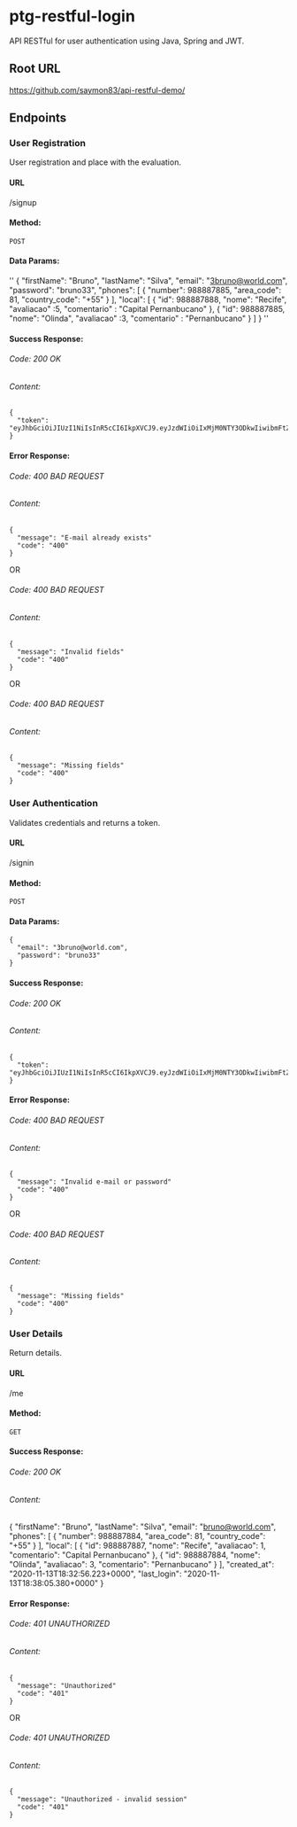# ptg-restful-login

API RESTful for user authentication using Java, Spring and JWT.

## Root URL

https://github.com/saymon83/api-restful-demo/

## Endpoints

### User Registration


User registration and place with the evaluation.

#### URL

/signup

#### Method:

  `POST`

#### Data Params:
''
{
  "firstName": "Bruno",
  "lastName": "Silva",
  "email": "3bruno@world.com",
  "password": "bruno33",
  "phones": [
    {
      "number": 988887885,
      "area_code": 81,
      "country_code": "+55"
    }
  ],
  "local": [
    {
      "id": 988887888,
      "nome": "Recife",
	  "avaliacao" :5,
	  "comentario" : "Capital Pernanbucano"
    },
    {
      "id": 988887885,
      "nome": "Olinda",
	  "avaliacao" :3,
	  "comentario" : "Pernanbucano"
    }
  ]
}
''
#### Success Response:

###### Code: 200 OK

###### Content:

    {
      "token": "eyJhbGciOiJIUzI1NiIsInR5cCI6IkpXVCJ9.eyJzdWIiOiIxMjM0NTY3ODkwIiwibmFtZSI6IkpvaG4gRG9lIiwiaWF0IjoxNTE2MjM5MDIyfQ.SflKxwRJSMeKKF2QT4fwpMeJf36POk6yJV_adQssw5c"
    }

#### Error Response:

###### Code: 400 BAD REQUEST

###### Content:

    {
      "message": "E-mail already exists"
      "code": "400"
    }

OR

###### Code: 400 BAD REQUEST

###### Content:

    {
      "message": "Invalid fields"
      "code": "400"
    }
    
OR

###### Code: 400 BAD REQUEST

###### Content:

    {
      "message": "Missing fields"
      "code": "400"
    }

### User Authentication
Validates credentials and returns a token.


#### URL

/signin

#### Method:

  `POST`

#### Data Params:

    {
      "email": "3bruno@world.com",
      "password": "bruno33"
    }

#### Success Response:

###### Code: 200 OK

###### Content:

    {
      "token": "eyJhbGciOiJIUzI1NiIsInR5cCI6IkpXVCJ9.eyJzdWIiOiIxMjM0NTY3ODkwIiwibmFtZSI6IkpvaG4gRG9lIiwiaWF0IjoxNTE2MjM5MDIyfQ.SflKxwRJSMeKKF2QT4fwpMeJf36POk6yJV_adQssw5c"
    }

#### Error Response:

###### Code: 400 BAD REQUEST

###### Content:

    {
      "message": "Invalid e-mail or password"
      "code": "400"
    }

OR

###### Code: 400 BAD REQUEST

###### Content:

    {
      "message": "Missing fields"
      "code": "400"
    }

### User Details


Return details.

#### URL

/me

#### Method:

  `GET`

#### Success Response:

###### Code: 200 OK

###### Content:

   {
    "firstName": "Bruno",
    "lastName": "Silva",
    "email": "bruno@world.com",
    "phones": [
        {
            "number": 988887884,
            "area_code": 81,
            "country_code": "+55"
        }
    ],
    "local": [
        {
            "id": 988887887,
            "nome": "Recife",
            "avaliacao": 1,
            "comentario": "Capital Pernanbucano"
        },
        {
            "id": 988887884,
            "nome": "Olinda",
            "avaliacao": 3,
            "comentario": "Pernanbucano"
        }
    ],
    "created_at": "2020-11-13T18:32:56.223+0000",
    "last_login": "2020-11-13T18:38:05.380+0000"
}

#### Error Response:

###### Code: 401 UNAUTHORIZED

###### Content:

    {
      "message": "Unauthorized"
      "code": "401"
    }

OR

###### Code: 401 UNAUTHORIZED

###### Content:

    {
      "message": "Unauthorized - invalid session"
      "code": "401"
    }
